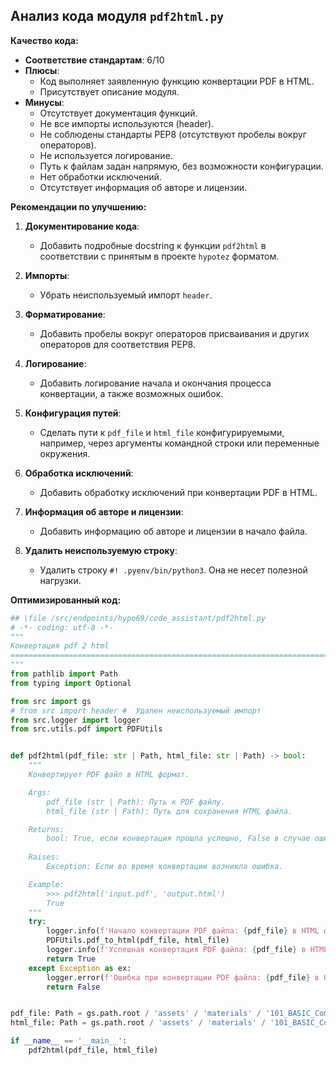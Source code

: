 ## Анализ кода модуля `pdf2html.py`

**Качество кода:**

- **Соответствие стандартам**: 6/10
- **Плюсы**:
    - Код выполняет заявленную функцию конвертации PDF в HTML.
    - Присутствует описание модуля.
- **Минусы**:
    - Отсутствует документация функций.
    - Не все импорты используются (header).
    - Не соблюдены стандарты PEP8 (отсутствуют пробелы вокруг операторов).
    - Не используется логирование.
    - Путь к файлам задан напрямую, без возможности конфигурации.
    - Нет обработки исключений.
    - Отсутствует информация об авторе и лицензии.

**Рекомендации по улучшению:**

1.  **Документирование кода**:
    - Добавить подробные docstring к функции `pdf2html` в соответствии с принятым в проекте `hypotez` форматом.

2.  **Импорты**:
    - Убрать неиспользуемый импорт `header`.

3.  **Форматирование**:
    - Добавить пробелы вокруг операторов присваивания и других операторов для соответствия PEP8.

4.  **Логирование**:
    - Добавить логирование начала и окончания процесса конвертации, а также возможных ошибок.

5.  **Конфигурация путей**:
    - Сделать пути к `pdf_file` и `html_file` конфигурируемыми, например, через аргументы командной строки или переменные окружения.

6.  **Обработка исключений**:
    - Добавить обработку исключений при конвертации PDF в HTML.

7.  **Информация об авторе и лицензии**:
    - Добавить информацию об авторе и лицензии в начало файла.

8.  **Удалить неиспользуемую строку**:
    - Удалить строку `#! .pyenv/bin/python3`. Она не несет полезной нагрузки.

**Оптимизированный код:**

```python
## \file /src/endpoints/hypo69/code_assistant/pdf2html.py
# -*- coding: utf-8 -*-
"""
Конвертация pdf 2 html
=========================================================================================
"""
from pathlib import Path
from typing import Optional

from src import gs
# from src import header #  Удален неиспользуемый импорт
from src.logger import logger
from src.utils.pdf import PDFUtils


def pdf2html(pdf_file: str | Path, html_file: str | Path) -> bool:
    """
    Конвертирует PDF файл в HTML формат.

    Args:
        pdf_file (str | Path): Путь к PDF файлу.
        html_file (str | Path): Путь для сохранения HTML файла.

    Returns:
        bool: True, если конвертация прошла успешно, False в случае ошибки.
    
    Raises:
        Exception: Если во время конвертации возникла ошибка.

    Example:
        >>> pdf2html('input.pdf', 'output.html')
        True
    """
    try:
        logger.info(f'Начало конвертации PDF файла: {pdf_file} в HTML файл: {html_file}')  #  Логирование начала процесса
        PDFUtils.pdf_to_html(pdf_file, html_file)
        logger.info(f'Успешная конвертация PDF файла: {pdf_file} в HTML файл: {html_file}')  #  Логирование успешного завершения
        return True
    except Exception as ex:
        logger.error(f'Ошибка при конвертации PDF файла: {pdf_file} в HTML файл: {html_file}', ex, exc_info=True)  #  Логирование ошибки
        return False


pdf_file: Path = gs.path.root / 'assets' / 'materials' / '101_BASIC_Computer_Games_Mar75.pdf'
html_file: Path = gs.path.root / 'assets' / 'materials' / '101_BASIC_Computer_Games_Mar75.html'

if __name__ == '__main__':
    pdf2html(pdf_file, html_file)
```